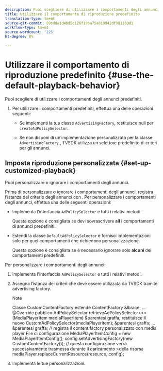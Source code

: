 ```yaml
---
description: Puoi scegliere di utilizzare i comportamenti degli annunci predefiniti.
title: Utilizzare il comportamento di riproduzione predefinito
translation-type: tm+mt
source-git-commit: 89bdda1d4bd5c126f19ba75a819942df901183d1
workflow-type: tm+mt
source-wordcount: '225'
ht-degree: 0%

---
```



# Utilizzare il comportamento di riproduzione predefinito {#use-the-default-playback-behavior}

Puoi scegliere di utilizzare i comportamenti degli annunci predefiniti.

1. Per utilizzare i comportamenti predefiniti, effettua una delle operazioni seguenti:

   * Se implementi la tua classe `AdvertisingFactory`, restituisce null per `createAdPolicySelector`.

   * Se non disponi di un’implementazione personalizzata per la classe `AdvertisingFactory` , TVSDK utilizza un selettore predefinito di criteri per gli annunci.

## Imposta riproduzione personalizzata {#set-up-customized-playback}

Puoi personalizzare o ignorare i comportamenti degli annunci.

Prima di personalizzare o ignorare i comportamenti degli annunci, registra l’istanza del criterio degli annunci con .
Per personalizzare i comportamenti degli annunci, effettua una delle seguenti operazioni:

* Implementa l’interfaccia `AdPolicySelector` e tutti i relativi metodi.

   Questa opzione è consigliata se devi sovrascrivere **all** i comportamenti di annunci predefiniti.

* Estendi la classe `DefaultAdPolicySelector` e fornisci implementazioni solo per quei comportamenti che richiedono personalizzazione.

   Questa opzione è consigliata se è necessario ignorare solo **alcuni** dei comportamenti predefiniti.

Per personalizzare i comportamenti degli annunci:

1. Implementa l&#39;interfaccia `AdPolicySelector` e tutti i relativi metodi.
1. Assegna l’istanza dei criteri che deve essere utilizzata da TVSDK tramite advertising factory.

   >[!NOTE]
   >
   >Classe CustomContentFactory estende ContentFactory &amp;lbrace;
   >...
   >@Override
   >pubblico AdPolicySelector retrieveAdPolicySelector>>>(MediaPlayerItem mediaPlayerItem) &amp;parentesi graffa;
   >restituisce il nuovo CustomAdPolicySelector(mediaPlayerItem);
   >&amp;parentesi graffa;
   >...
   >&amp;parentesi graffa;
   >// registra il content factory personalizzato con media player
   >File di configurazione MediaPlayerItemConfig = new MediaPlayerItemConfig();
   >config.setAdvertisingFactory(new CustomContentFactory());
   >// questa configurazione verrà successivamente trasmessa durante il caricamento >della risorsa
   >mediaPlayer.replaceCurrentResource(resource, config);

1. Implementa le tue personalizzazioni.
